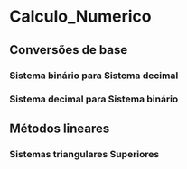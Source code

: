# Calculo_Numerico

## Conversões de base
### Sistema binário para Sistema decimal
### Sistema decimal para Sistema binário

## Métodos lineares
### Sistemas triangulares Superiores